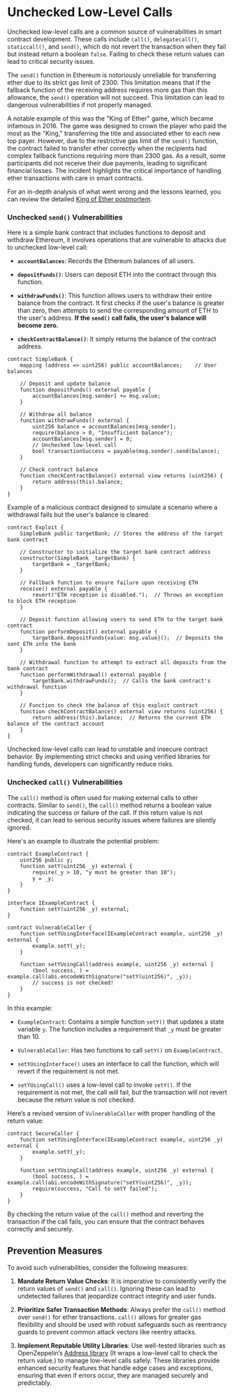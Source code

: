 
# Unchecked Low-Level Calls

Unchecked low-level calls are a common source of vulnerabilities in smart contract development. These calls include `call()`, `delegatecall()`, `staticcall()`, and `send()`, which do not revert the transaction when they fail but instead return a boolean `false`. Failing to check these return values can lead to critical security issues.

The `send()` function in Ethereum is notoriously unreliable for transferring ether due to its strict gas limit of 2300. This limitation means that if the fallback function of the receiving address requires more gas than this allowance, the `send()` operation will not succeed. This limitation can lead to dangerous vulnerabilities if not properly managed.

A notable example of this was the "King of Ether" game, which became infamous in 2016. The game was designed to crown the player who paid the most as the "King," transferring the title and associated ether to each new top payer. However, due to the restrictive gas limit of the `send()` function, the contract failed to transfer ether correctly when the recipients had complex fallback functions requiring more than 2300 gas. As a result, some participants did not receive their due payments, leading to significant financial losses. The incident highlights the critical importance of handling ether transactions with care in smart contracts.

For an in-depth analysis of what went wrong and the lessons learned, you can review the detailed [King of Ether postmortem](https://www.kingoftheether.com/postmortem.html).

### Unchecked `send()` Vulnerabilities

Here is a simple bank contract that includes functions to deposit and withdraw Ethereum, it involves operations that are vulnerable to attacks due to unchecked low-level call:

- **`accountBalances`**: Records the Ethereum balances of all users.

- **`depositFunds()`**: Users can deposit ETH into the contract through this function.

- **`withdrawFunds()`**: This function allows users to withdraw their entire balance from the contract. It first checks if the user's balance is greater than zero, then attempts to send the corresponding amount of ETH to the user's address. **If the `send()` call fails, the user's balance will become zero.**

- **`checkContractBalance()`**: It simply returns the balance of the contract address.

```solidity
contract SimpleBank {
    mapping (address => uint256) public accountBalances;    // User balances

    // Deposit and update balance
    function depositFunds() external payable {
        accountBalances[msg.sender] += msg.value;
    }

    // Withdraw all balance
    function withdrawFunds() external {
        uint256 balance = accountBalances[msg.sender];
        require(balance > 0, "Insufficient balance");
        accountBalances[msg.sender] = 0;
        // Unchecked low-level call
        bool transactionSuccess = payable(msg.sender).send(balance);
    }

    // Check contract balance
    function checkContractBalance() external view returns (uint256) {
        return address(this).balance;
    }
}
```

Example of a malicious contract designed to simulate a scenario where a withdrawal fails but the user's balance is cleared:

```solidity
contract Exploit {
    SimpleBank public targetBank; // Stores the address of the target bank contract

    // Constructor to initialize the target bank contract address
    constructor(SimpleBank _targetBank) {
        targetBank = _targetBank;
    }

    // Fallback function to ensure failure upon receiving ETH
    receive() external payable {
        revert("ETH reception is disabled.");  // Throws an exception to block ETH reception
    }

    // Deposit function allowing users to send ETH to the target bank contract
    function performDeposit() external payable {
        targetBank.depositFunds{value: msg.value}();  // Deposits the sent ETH into the bank
    }

    // Withdrawal function to attempt to extract all deposits from the bank contract
    function performWithdrawal() external payable {
        targetBank.withdrawFunds();  // Calls the bank contract's withdrawal function
    }

    // Function to check the balance of this exploit contract
    function checkContractBalance() external view returns (uint256) {
        return address(this).balance;  // Returns the current ETH balance of the contract account
    }
}
```
Unchecked low-level calls can lead to unstable and insecure contract behavior. By implementing strict checks and using verified libraries for handling funds, developers can significantly reduce risks.


### Unchecked `call()` Vulnerabilities

The `call()` method is often used for making external calls to other contracts. Similar to `send()`, the `call()` method returns a boolean value indicating the success or failure of the call. If this return value is not checked, it can lead to serious security issues where failures are silently ignored.

Here's an example to illustrate the potential problem:

```solidity
contract ExampleContract {
    uint256 public y;
    function setY(uint256 _y) external {
        require(_y > 10, "y must be greater than 10");
        y = _y;
    }
}

interface IExampleContract {
    function setY(uint256 _y) external;
}

contract VulnerableCaller {
    function setYUsingInterface(IExampleContract example, uint256 _y) external {
        example.setY(_y);
    }

    function setYUsingCall(address example, uint256 _y) external {
        (bool success, ) = example.call(abi.encodeWithSignature("setY(uint256)", _y));
        // success is not checked!
    }
}
```

In this example:

- `ExampleContract`: Contains a simple function `setY()` that updates a state variable `y`. The function includes a requirement that `_y` must be greater than 10.
  
- `VulnerableCaller`: Has two functions to call `setY()` on `ExampleContract`.
  
- `setYUsingInterface()` uses an interface to call the function, which will revert if the requirement is not met.

- `setYUsingCall()` uses a low-level call to invoke `setY()`. If the requirement is not met, the call will fail, but the transaction will not revert because the return value is not checked.

Here’s a revised version of `VulnerableCaller` with proper handling of the return value:

```solidity
contract SecureCaller {
    function setYUsingInterface(IExampleContract example, uint256 _y) external {
        example.setY(_y);
    }

    function setYUsingCall(address example, uint256 _y) external {
        (bool success, ) = example.call(abi.encodeWithSignature("setY(uint256)", _y));
        require(success, "Call to setY failed");
    }
}
```

By checking the return value of the `call()` method and reverting the transaction if the call fails, you can ensure that the contract behaves correctly and securely.


## Prevention Measures

To avoid such vulnerabilities, consider the following measures:

1. **Mandate Return Value Checks**: It is imperative to consistently verify the return values of `send()` and `call()`. Ignoring these can lead to undetected failures that jeopardize contract integrity and user funds.

2. **Prioritize Safer Transaction Methods**: Always prefer the `call()` method over `send()` for ether transactions. `call()` allows for greater gas flexibility and should be used with robust safeguards such as reentrancy guards to prevent common attack vectors like reentry attacks.

3. **Implement Reputable Utility Libraries**: Use well-tested libraries such as OpenZeppelin’s [Address library](https://github.com/OpenZeppelin/openzeppelin-contracts/blob/master/contracts/utils/Address.sol) (It wraps a low-level call to check the return value.) to manage low-level calls safely. These libraries provide enhanced security features that handle edge cases and exceptions, ensuring that even if errors occur, they are managed securely and predictably.
